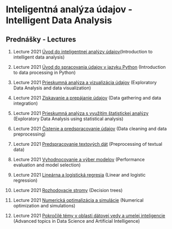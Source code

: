 # Inteligentná analýza údajov - Intelligent Data Analysis
## Prednášky - Lectures

1. Lecture 2021 [Úvod do inteligentnej analýzy údajov]()(Introduction to intelligent data analysis)

2. Lecture 2021 [Úvod do spracovania údajov v jazyku Python]() (Introduction to data processing in Python)

3. Lecture 2021 [Prieskumná analýza a vizualizácia údajov]() (Exploratory Data Analysis and data visualization)

4. Lecture 2021 [Získavanie a prepájanie údajov]() (Data gathering and data integration)

5. Lecture 2021 [Prieskumná analýza s využitím štatistickej analýzy]() (Exploratory Data Analysis using statistical analysis)

6. Lecture 2021 [Čistenie a predspracovanie údajov]() (Data cleaning and data preprocessing)

7. Lecture 2021 [Predspracovanie textových dát]() (Preprocessing of textual data)

8. Lecture 2021 [Vyhodnocovanie a výber modelov]() (Performance evaluation and model selection)

9. Lecture 2021 [Lineárna a logistická regresia]() (Linear and logistic regression)

10. Lecture 2021 [Rozhodovacie stromy]() (Decision trees)

11. Lecture 2021 [Numerická optimalizácia a simulácie]() (Numerical optimization and simulations)

12. Lecture 2021 [Pokročilé témy v oblasti dátovej vedy a umelej inteligencie]() (Advanced topics in Data Science and Artificial Intelligence)

